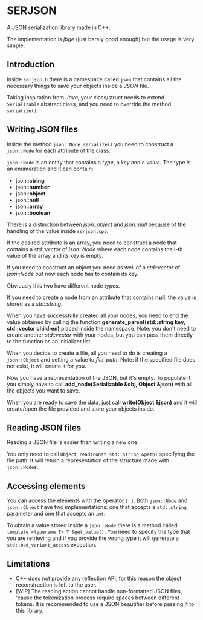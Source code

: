 # SERJSON

A JSON serialization library made in C++.

The implementation is *jbge* (just barely good enough) but the usage
is very simple.

## Introduction

Inside `serjson.h` there is a namespace called `json`
that contains all the necessary things to save your objects inside
a *JSON* file.

Taking inspiration from *Java*, your class/struct needs to
extend `Serializable` abstract class, and you need to override 
the method `serialize()`.

## Writing JSON files

Inside the method `json::Node serialize()` you need to construct a `json::Node`
for each attribute of the class.

`json::Node` is an entity that contains a *type*, a *key* and a *value*.
The type is an enumeration and it can contain:
- json::**string**
- json::**number**
- json::**object**
- json::**null**
- json::**array**
- json::**boolean**

There is a distinction between *json::object* and *json::null*
because of the handling of the value inside `serjson.cpp`.

If the desired attribute is an array, you need to construct a node
that contains a *std::vector* of *json::Node* where each node contains
the i-th value of the array and its key is empty.

If you need to construct an object you need as well of a 
*std::vector* of *json::Node* but now each node has to contain
its key.

Obviously this two have different node types.

If you need to create a node from an attribute that contains **null**,
the value is stored as a *std::string*.

When you have successfully created all your nodes, you need to end
the value obtained by calling the function **generate_parent(std::string key, std::vector children)**
placed inside the namespace.
Note: you don't need to create another *std::vector* with your nodes, 
but you can pass them directly to the function as an initializer list.

When you decide to create a file, all you need to do is creating
a `json::Object` and setting a value to *file_path*.
Note: if the specified file does not exist, it will create it for you.

Now you have a representation of the JSON, but it's empty.
To populate it you simply have to call **add_node(Serializable &obj, Object &json)**
with all the objects you want to save.

When you are ready to save the data, just call 
**write(Object &json)** and it will create/open the file provided
and store your objects inside.

## Reading JSON files

Reading a JSON file is easier than writing a new one.

You only need to call `Object read(const std::string &path)`
specifying the file path. It will return a representation of 
the structure made with `json::Node`s.

## Accessing elements

You can access the elements with the operator `[ ]`.
Both `json::Node` and `json::Object` have two implementations:
one that accepts a `std::string` parameter and one that accepts
an `int`.

To obtain a value stored inside a `json::Node` there is a method
called `template <typename T> T &get_value()`.
You need to specify the type that you are retrieving and if you
provide the wrong type it will generate a `std::bad_variant_access`
exception.

## Limitations

- C++ does not provide any reflection API, for this reason the object
  reconstruction is left to the user.
- [WIP] The reading action cannot handle non-formatted JSON files, 'cause
  the tokenization process require spaces between different tokens.
  It is recommended to use a JSON beautifier before passing it to this
  library.